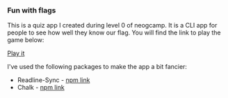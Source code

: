 ### Fun with flags

This is a quiz app I created during level 0 of neogcamp. It is a CLI app for people to see how well they know our flag. You will find the link to play the game below:

[Play it](https://replit.com/@sumitsaurabh/fun-with-flags-L1?v=1?embed=true#index.js)

I've used the following packages to make the app a bit fancier:
- Readline-Sync - [npm link](https://www.npmjs.com/package/readline-sync)
- Chalk - [npm link](https://www.npmjs.com/package/chalk)
